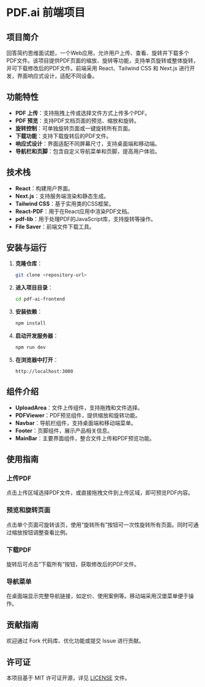 # PDF.ai 前端项目

## 项目简介

回答简约思维面试题，一个Web应用，允许用户上传、查看、旋转并下载多个PDF文件。该项目提供PDF页面的缩放、旋转等功能，支持单页旋转或整体旋转，并可下载修改后的PDF文件。前端采用 React、Tailwind CSS 和 Next.js 进行开发，界面响应式设计，适配不同设备。

## 功能特性

- **PDF 上传**：支持拖拽上传或选择文件方式上传多个PDF。
- **PDF 预览**：支持PDF文档页面的预览、缩放和旋转。
- **旋转控制**：可单独旋转页面或一键旋转所有页面。
- **下载功能**：支持下载旋转后的PDF文件。
- **响应式设计**：界面适配不同屏幕尺寸，支持桌面端和移动端。
- **导航栏和页脚**：包含自定义导航菜单和页脚，提高用户体验。

## 技术栈

- **React**：构建用户界面。
- **Next.js**：支持服务端渲染和静态生成。
- **Tailwind CSS**：基于实用类的CSS框架。
- **React-PDF**：用于在React应用中渲染PDF文档。
- **pdf-lib**：用于处理PDF的JavaScript库，支持旋转等操作。
- **File Saver**：前端文件下载工具。

## 安装与运行

1. **克隆仓库**：
   ```bash
   git clone <repository-url>
   ```
   
2. **进入项目目录**：
   ```bash
   cd pdf-ai-frontend
   ```

3. **安装依赖**：
   ```bash
   npm install
   ```

4. **启动开发服务器**：
   ```bash
   npm run dev
   ```

5. **在浏览器中打开**：
   ```
   http://localhost:3000
   ```

## 组件介绍

- **UploadArea**：文件上传组件，支持拖拽和文件选择。
- **PDFViewer**：PDF预览组件，提供缩放和旋转功能。
- **Navbar**：导航栏组件，支持桌面端和移动端菜单。
- **Footer**：页脚组件，展示产品相关信息。
- **MainBar**：主要界面组件，整合文件上传和PDF预览功能。

## 使用指南

### 上传PDF
点击上传区域选择PDF文件，或直接拖拽文件到上传区域，即可预览PDF内容。

### 预览和旋转页面
点击单个页面可旋转该页，使用“旋转所有”按钮可一次性旋转所有页面。同时可通过缩放按钮调整查看比例。

### 下载PDF
旋转后可点击“下载所有”按钮，获取修改后的PDF文件。

### 导航菜单
在桌面端显示完整导航链接，如定价、使用案例等。移动端采用汉堡菜单便于操作。

## 贡献指南

欢迎通过 Fork 代码库、优化功能或提交 Issue 进行贡献。

## 许可证

本项目基于 MIT 许可证开源，详见 [LICENSE](LICENSE) 文件。

